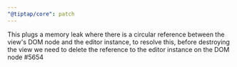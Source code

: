 ```yaml
---
"@tiptap/core": patch
---
```


This plugs a memory leak where there is a circular reference between the view's DOM node and the editor instance, to resolve this, before destroying the view we need to delete the reference to the editor instance on the DOM node #5654
